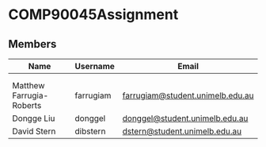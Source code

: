 # COMP90045Assignment

## Members

| Name                      | Username   | Email                            |
| ------------------------- | ---------- | -------------------------------- |
|                           |            |                                  |
|                           |            |                                  |
| Matthew Farrugia-Roberts  | farrugiam  | farrugiam@student.unimelb.edu.au |
| Dongge Liu                | donggel    | donggel@student.unimelb.edu.au   |
| David Stern               | dibstern   | dstern@student.unimelb.edu.au    |

